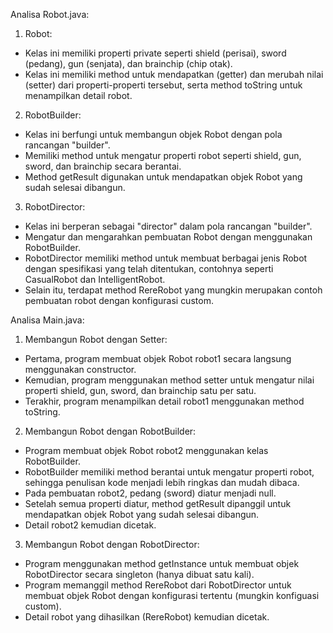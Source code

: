 Analisa Robot.java:
1. Robot:
- Kelas ini memiliki properti private seperti shield (perisai), sword (pedang), gun (senjata), dan brainchip (chip otak).
- Kelas ini memiliki method untuk mendapatkan (getter) dan merubah nilai (setter) dari properti-properti tersebut, serta method toString untuk menampilkan detail robot.

2. RobotBuilder:
- Kelas ini berfungi untuk membangun objek Robot dengan pola rancangan "builder".
- Memiliki method untuk mengatur properti robot seperti shield, gun, sword, dan brainchip secara berantai.
- Method getResult digunakan untuk mendapatkan objek Robot yang sudah selesai dibangun.

3. RobotDirector:
- Kelas ini berperan sebagai "director" dalam pola rancangan "builder". 
- Mengatur dan mengarahkan pembuatan Robot dengan menggunakan RobotBuilder. 
- RobotDirector memiliki method untuk membuat berbagai jenis Robot dengan spesifikasi yang telah ditentukan, contohnya seperti CasualRobot dan IntelligentRobot.  
- Selain itu, terdapat method RereRobot yang mungkin merupakan contoh pembuatan robot dengan konfigurasi custom.


Analisa Main.java:
1. Membangun Robot dengan Setter:
- Pertama, program membuat objek Robot robot1 secara langsung menggunakan constructor. 
- Kemudian, program menggunakan method setter untuk mengatur nilai properti shield, gun, sword, dan brainchip satu per satu. 
- Terakhir, program menampilkan detail robot1 menggunakan method toString. 

2. Membangun Robot dengan RobotBuilder:
- Program membuat objek Robot robot2 menggunakan kelas RobotBuilder. 
- RobotBuilder memiliki method berantai untuk mengatur properti robot, sehingga penulisan kode menjadi lebih ringkas dan mudah dibaca. 
- Pada pembuatan robot2, pedang (sword) diatur menjadi null. 
- Setelah semua properti diatur, method getResult dipanggil untuk mendapatkan objek Robot yang sudah selesai dibangun. 
- Detail robot2 kemudian dicetak.

3. Membangun Robot dengan RobotDirector:
- Program menggunakan method getInstance untuk membuat objek RobotDirector secara singleton (hanya dibuat satu kali). 
- Program memanggil method RereRobot dari RobotDirector untuk membuat objek Robot dengan konfigurasi tertentu (mungkin konfiguasi custom). 
- Detail robot yang dihasilkan (RereRobot) kemudian dicetak.
